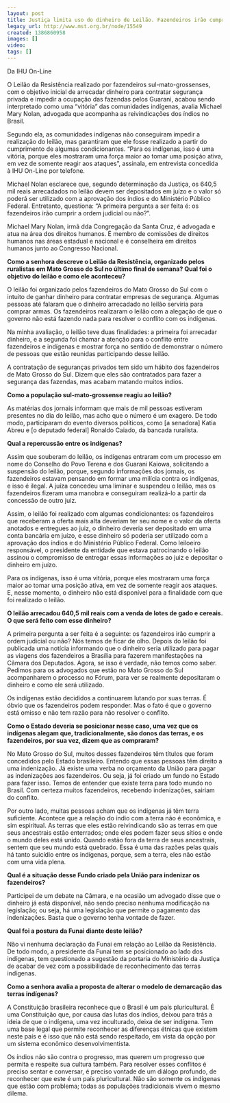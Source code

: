 ```yaml
---
layout: post
title: Justiça limita uso do dinheiro de Leilão. Fazendeiros irão cumprir?
legacy_url: http://www.mst.org.br/node/15549
created: 1386860958
images: []
video: 
tags: []
---
```



Da IHU On-Line

O Leilão da Resistência realizado por fazendeiros sul-mato-grossenses, com o objetivo inicial de arrecadar dinheiro para contratar segurança privada e impedir a ocupação das fazendas pelos Guarani, acabou sendo interpretado como uma “vitória” das comunidades indígenas, avalia Michael Mary Nolan, advogada que acompanha as reivindicações dos índios no Brasil.


Segundo ela, as comunidades indígenas não conseguiram impedir a realização do leilão, mas garantiram que ele fosse realizado a partir do cumprimento de algumas condicionantes. “Para os indígenas, isso é uma vitória, porque eles mostraram uma força maior ao tomar uma posição ativa, em vez de somente reagir aos ataques”, assinala, em entrevista concedida à IHU On-Line por telefone.


Michael Nolan esclarece que, segundo determinação da Justiça, os 640,5 mil reais arrecadados no leilão devem ser depositados em juízo e o valor só poderá ser utilizado com a aprovação dos índios e do Ministério Público Federal. Entretanto, questiona: “A primeira pergunta a ser feita é: os fazendeiros irão cumprir a ordem judicial ou não?”.


Michael Mary Nolan, irmã dda Congregação da Santa Cruz, é advogada e atua na área dos direitos humanos. É membro de comissões de direitos humanos nas áreas estadual e nacional e é conselheira em direitos humanos junto ao Congresso Nacional.


**Como a senhora descreve o Leilão da Resistência, organizado pelos ruralistas em Mato Grosso do Sul no último final de semana? Qual foi o objetivo do leilão e como ele aconteceu?**

O leilão foi organizado pelos fazendeiros do Mato Grosso do Sul com o intuito de ganhar dinheiro para contratar empresas de segurança. Algumas pessoas até falaram que o dinheiro arrecadado no leilão serviria para comprar armas. Os fazendeiros realizaram o leilão com a alegação de que o governo não está fazendo nada para resolver o conflito com os indígenas.


Na minha avaliação, o leilão teve duas finalidades: a primeira foi arrecadar dinheiro, e a segunda foi chamar a atenção para o conflito entre fazendeiros e indígenas e mostrar força no sentido de demonstrar o número de pessoas que estão reunidas participando desse leilão.


A contratação de seguranças privados tem sido um hábito dos fazendeiros de Mato Grosso do Sul. Dizem que eles são contratados para fazer a segurança das fazendas, mas acabam matando muitos índios.


**Como a população sul-mato-grossense reagiu ao leilão?**

As matérias dos jornais informam que mais de mil pessoas estiveram presentes no dia do leilão, mas acho que o número é um exagero. De todo modo, participaram do evento diversos políticos, como [a senadora] Katia Abreu e [o deputado federal] Ronaldo Caiado, da bancada ruralista.


**Qual a repercussão entre os indígenas?**

Assim que souberam do leilão, os indígenas entraram com um processo em nome do Conselho do Povo Terena e dos Guarani Kaiowa, solicitando a suspensão do leilão, porque, segundo informações dos jornais, os fazendeiros estavam pensando em formar uma milícia contra os indígenas, e isso é ilegal. A juíza concedeu uma liminar e suspendeu o leilão, mas os fazendeiros fizeram uma manobra e conseguiram realizá-lo a partir da concessão de outro juiz.


Assim, o leilão foi realizado com algumas condicionantes: os fazendeiros que receberam a oferta mais alta deveriam ter seu nome e o valor da oferta anotados e entregues ao juiz, o dinheiro deveria ser depositado em uma conta bancária em juízo, e esse dinheiro só poderia ser utilizado com a aprovação dos índios e do Ministério Público Federal. Como leiloeiro responsável, o presidente da entidade que estava patrocinando o leilão assinou o compromisso de entregar essas informações ao juiz e depositar o dinheiro em juízo.


Para os indígenas, isso é uma vitória, porque eles mostraram uma força maior ao tomar uma posição ativa, em vez de somente reagir aos ataques. E, nesse momento, o dinheiro não está disponível para a finalidade com que foi realizado o leilão.


**O leilão arrecadou 640,5 mil reais com a venda de lotes de gado e cereais. O que será feito com esse dinheiro?**

A primeira pergunta a ser feita é a seguinte: os fazendeiros irão cumprir a ordem judicial ou não? Nós temos de ficar de olho. Depois do leilão foi publicada uma notícia informando que o dinheiro seria utilizado para pagar as viagens dos fazendeiros a Brasília para fazerem manifestações na Câmara dos Deputados. Agora, se isso é verdade, não temos como saber. Pedimos para os advogados que estão no Mato Grosso do Sul acompanharem o processo no Fórum, para ver se realmente depositaram o dinheiro e como ele será utilizado.


Os indígenas estão decididos a continuarem lutando por suas terras. É óbvio que os fazendeiros podem responder. Mas o fato é que o governo está omisso e não tem razão para não resolver o conflito.


**Como o Estado deveria se posicionar nesse caso, uma vez que os indígenas alegam que, tradicionalmente, são donos das terras, e os fazendeiros, por sua vez, dizem que as compraram?**

No Mato Grosso do Sul, muitos desses fazendeiros têm títulos que foram concedidos pelo Estado brasileiro. Entendo que essas pessoas têm direito a uma indenização. Já existe uma verba no orçamento da União para pagar as indenizações aos fazendeiros. Ou seja, já foi criado um fundo no Estado para fazer isso. Temos de entender que existe terra para todo mundo no Brasil. Com certeza muitos fazendeiros, recebendo indenizações, sairiam do conflito.


Por outro lado, muitas pessoas acham que os indígenas já têm terra suficiente. Acontece que a relação do índio com a terra não é econômica, e sim espiritual. As terras que eles estão reivindicando são as terras em que seus ancestrais estão enterrados; onde eles podem fazer seus sítios e onde o mundo deles está unido. Quando estão fora da terra de seus ancestrais, sentem que seu mundo está quebrado. Essa é uma das razões pelas quais há tanto suicídio entre os indígenas, porque, sem a terra, eles não estão com uma vida plena.


**Qual é a situação desse Fundo criado pela União para indenizar os fazendeiros?**

Participei de um debate na Câmara, e na ocasião um advogado disse que o dinheiro já está disponível, não sendo preciso nenhuma modificação na legislação; ou seja, há uma legislação que permite o pagamento das indenizações. Basta que o governo tenha vontade de fazer.


**Qual foi a postura da Funai diante deste leilão?**

Não vi nenhuma declaração da Funai em relação ao Leilão da Resistência. De todo modo, a presidente da Funai tem se posicionado ao lado dos indígenas, tem questionado a sugestão da portaria do Ministério da Justiça de acabar de vez com a possibilidade de reconhecimento das terras indígenas.


**Como a senhora avalia a proposta de alterar o modelo de demarcação das terras indígenas?**

A Constituição brasileira reconhece que o Brasil é um país pluricultural. É uma Constituição que, por causa das lutas dos índios, deixou para trás a ideia de que o indígena, uma vez inculturado, deixa de ser indígena. Tem uma base legal que permite reconhecer as diferenças étnicas que existem neste país e é isso que não está sendo respeitado, em vista da opção por um sistema econômico desenvolvimentista.


Os índios não são contra o progresso, mas querem um progresso que permita e respeite sua cultura também. Para resolver esses conflitos é preciso sentar e conversar, é preciso vontade de um diálogo profundo, de reconhecer que este é um país pluricultural. Não são somente os indígenas que estão com problema; todas as populações tradicionais vivem o mesmo dilema.
 
 
